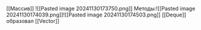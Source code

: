 [[Массив]]
![[Pasted image 20241130173750.png]]
Методы:![[Pasted image 20241130174039.png]]![[Pasted image 20241130174503.png]]
[[Deque]] образовал [[Vector]]